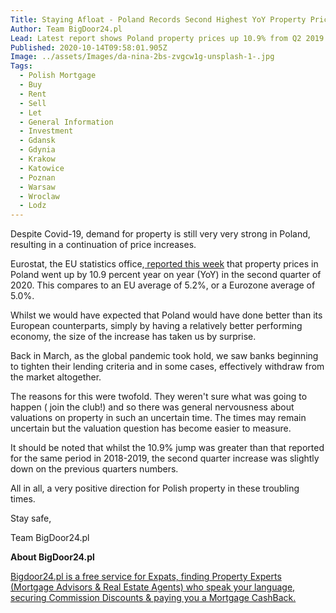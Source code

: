 ```yaml
---
Title: Staying Afloat - Poland Records Second Highest YoY Property Price Rise In EU
Author: Team BigDoor24.pl
Lead: Latest report shows Poland property prices up 10.9% from Q2 2019
Published: 2020-10-14T09:58:01.905Z
Image: ../assets/Images/da-nina-2bs-zvgcw1g-unsplash-1-.jpg
Tags:
  - Polish Mortgage
  - Buy
  - Rent
  - Sell
  - Let
  - General Information
  - Investment
  - Gdansk
  - Gdynia
  - Krakow
  - Katowice
  - Poznan
  - Warsaw
  - Wroclaw
  - Lodz
---
```

Despite Covid-19, demand for property is still very very strong in Poland, resulting in a continuation of price increases.

Eurostat, the EU statistics office,[ reported this week](https://ec.europa.eu/eurostat/documents/2995521/10663690/2-07102020-AP-EN.pdf/0e0f91c5-e82e-7275-cc3b-0d3953710f40) that property prices in Poland went up by 10.9 percent year on year (YoY) in the second quarter of 2020. This compares to an EU average of 5.2%, or a Eurozone average of 5.0%.

Whilst we would have expected that Poland would have done better than its European counterparts, simply by having a relatively better performing economy, the size of the increase has taken us by surprise.

Back in March, as the global pandemic took hold, we saw banks beginning to tighten their lending criteria and in some cases, effectively withdraw from the market altogether. 

The reasons for this were twofold. They weren't sure what was going to happen ( join the club!) and so there was general nervousness about valuations on property in such an uncertain time. The times may remain uncertain but the valuation question has become easier to measure.

It should be noted that whilst the 10.9% jump was greater than that reported for the same period in 2018-2019, the second quarter increase was slightly down on the previous quarters numbers.

All in all, a very positive direction for Polish property in these troubling times.

Stay safe,

Team BigDoor24.pl

**About BigDoor24.pl**

[Bigdoor24.pl is a free service for Expats, finding Property Experts (Mortgage Advisors & Real Estate Agents) who speak your language, securing Commission Discounts & paying you a Mortgage CashBack.](https://bigdoor24.pl/)